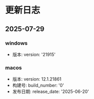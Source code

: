 # 更新日志

## 2025-07-29

### windows
- 版本: version: '21915'

### macos
- 版本: version: 12.1.21861
- 构建号: build_number: '0'
- 发布日期: release_date: '2025-06-20'

